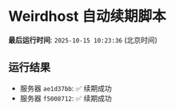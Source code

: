 # Weirdhost 自动续期脚本

**最后运行时间**: `2025-10-15 10:23:36` (北京时间)

## 运行结果

- 服务器 `ae1d37bb`: ✅ 续期成功
- 服务器 `f5008712`: ✅ 续期成功

